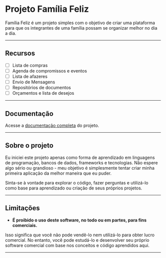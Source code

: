 # Projeto Família Feliz

Família Feliz é um projeto simples com o objetivo de criar uma plataforma para que os integrantes de uma família possam se organizar melhor no dia a dia.

---

## Recursos

- [ ] Lista de compras
- [ ] Agenda de compromissos e eventos
- [ ] Lista de afazeres
- [ ] Envio de Mensagens
- [ ] Repositórios de documentos
- [ ] Orçamentos e lista de desejos

---

## Documentação

Acesse a [documentação completa](docs/index.md) do projeto.

---

## Sobre o projeto

Eu iniciei este projeto apenas como forma de aprendizado em linguagens de programação, bancos de dados, frameworks e tecnologias. Não espere algo sério ou grandioso - meu objetivo é simplesmente tentar criar minha primeira aplicação da melhor maneira que eu puder.

Sinta-se à vontade para explorar o código, fazer perguntas e utilizá-lo como base para aprendizado ou criação de seus próprios projetos.

---

## Limitações

- **É proibido o uso deste software, no todo ou em partes, para fins comerciais.**

Isso significa que você não pode vendê-lo nem utilizá-lo para obter lucro comercial. No entanto, você pode estudá-lo e desenvolver seu próprio software comercial com base nos conceitos e código aprendidos aqui.

---
